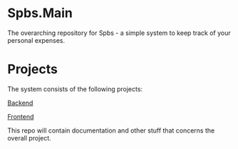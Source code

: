 # Spbs.Main

The overarching repository for Spbs - a simple system to keep track of your personal expenses.

# Projects

The system consists of the following projects:

[Backend](https://github.com/lambda-snail/Spbs.Backend)

[Frontend](https://github.com/lambda-snail/Spbs.Frontend)

This repo will contain documentation and other stuff that concerns the overall project.

